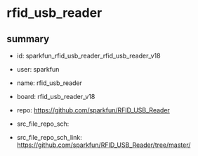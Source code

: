 # rfid_usb_reader
 
## summary 
* id: sparkfun_rfid_usb_reader_rfid_usb_reader_v18
* user: sparkfun
* name: rfid_usb_reader
* board: rfid_usb_reader_v18
* repo: https://github.com/sparkfun/RFID_USB_Reader



* src_file_repo_sch: 
* src_file_repo_sch_link: https://github.com/sparkfun/RFID_USB_Reader/tree/master/






